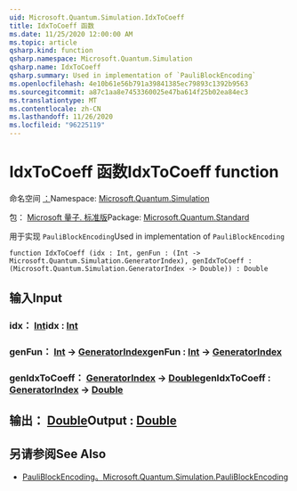 ```yaml
---
uid: Microsoft.Quantum.Simulation.IdxToCoeff
title: IdxToCoeff 函数
ms.date: 11/25/2020 12:00:00 AM
ms.topic: article
qsharp.kind: function
qsharp.namespace: Microsoft.Quantum.Simulation
qsharp.name: IdxToCoeff
qsharp.summary: Used in implementation of `PauliBlockEncoding`
ms.openlocfilehash: 4e10b61e56b791a39841385ec79893c1392b9563
ms.sourcegitcommit: a87c1aa8e7453360025e47ba614f25b02ea84ec3
ms.translationtype: MT
ms.contentlocale: zh-CN
ms.lasthandoff: 11/26/2020
ms.locfileid: "96225119"
---
```

# <a name="idxtocoeff-function"></a><span data-ttu-id="4c498-102">IdxToCoeff 函数</span><span class="sxs-lookup"><span data-stu-id="4c498-102">IdxToCoeff function</span></span>

<span data-ttu-id="4c498-103">命名空间 [：](xref:Microsoft.Quantum.Simulation)</span><span class="sxs-lookup"><span data-stu-id="4c498-103">Namespace: [Microsoft.Quantum.Simulation](xref:Microsoft.Quantum.Simulation)</span></span>

<span data-ttu-id="4c498-104">包： [Microsoft 量子. 标准版](https://nuget.org/packages/Microsoft.Quantum.Standard)</span><span class="sxs-lookup"><span data-stu-id="4c498-104">Package: [Microsoft.Quantum.Standard](https://nuget.org/packages/Microsoft.Quantum.Standard)</span></span>


<span data-ttu-id="4c498-105">用于实现 `PauliBlockEncoding`</span><span class="sxs-lookup"><span data-stu-id="4c498-105">Used in implementation of `PauliBlockEncoding`</span></span>

```qsharp
function IdxToCoeff (idx : Int, genFun : (Int -> Microsoft.Quantum.Simulation.GeneratorIndex), genIdxToCoeff : (Microsoft.Quantum.Simulation.GeneratorIndex -> Double)) : Double
```


## <a name="input"></a><span data-ttu-id="4c498-106">输入</span><span class="sxs-lookup"><span data-stu-id="4c498-106">Input</span></span>

### <a name="idx--int"></a><span data-ttu-id="4c498-107">idx： [Int](xref:microsoft.quantum.lang-ref.int)</span><span class="sxs-lookup"><span data-stu-id="4c498-107">idx : [Int](xref:microsoft.quantum.lang-ref.int)</span></span>




### <a name="genfun--int---generatorindex"></a><span data-ttu-id="4c498-108">genFun： [Int](xref:microsoft.quantum.lang-ref.int) -> [GeneratorIndex](xref:Microsoft.Quantum.Simulation.GeneratorIndex)</span><span class="sxs-lookup"><span data-stu-id="4c498-108">genFun : [Int](xref:microsoft.quantum.lang-ref.int) -> [GeneratorIndex](xref:Microsoft.Quantum.Simulation.GeneratorIndex)</span></span>




### <a name="genidxtocoeff--generatorindex---double"></a><span data-ttu-id="4c498-109">genIdxToCoeff： [GeneratorIndex](xref:Microsoft.Quantum.Simulation.GeneratorIndex) -> [Double](xref:microsoft.quantum.lang-ref.double)</span><span class="sxs-lookup"><span data-stu-id="4c498-109">genIdxToCoeff : [GeneratorIndex](xref:Microsoft.Quantum.Simulation.GeneratorIndex) -> [Double](xref:microsoft.quantum.lang-ref.double)</span></span>





## <a name="output--double"></a><span data-ttu-id="4c498-110">输出： [Double](xref:microsoft.quantum.lang-ref.double)</span><span class="sxs-lookup"><span data-stu-id="4c498-110">Output : [Double](xref:microsoft.quantum.lang-ref.double)</span></span>



## <a name="see-also"></a><span data-ttu-id="4c498-111">另请参阅</span><span class="sxs-lookup"><span data-stu-id="4c498-111">See Also</span></span>

- [<span data-ttu-id="4c498-112">PauliBlockEncoding。</span><span class="sxs-lookup"><span data-stu-id="4c498-112">Microsoft.Quantum.Simulation.PauliBlockEncoding</span></span>](xref:Microsoft.Quantum.Simulation.PauliBlockEncoding)